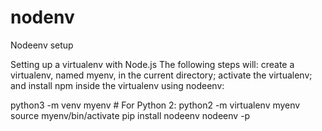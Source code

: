 # nodenv
Nodeenv setup

Setting up a virtualenv with Node.js
The following steps will: create a virtualenv, named myenv, in the current directory; activate the virtualenv; and install npm inside the virtualenv using nodeenv:

python3 -m venv myenv          # For Python 2: python2 -m virtualenv myenv
source myenv/bin/activate
pip install nodeenv
nodeenv -p
